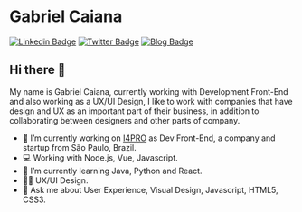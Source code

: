 # Gabriel Caiana

[![Linkedin Badge](https://img.shields.io/badge/-LinkedIn-blue?style=flat&logo=LinkedIn&logoColor=white)](https://www.linkedin.com/in/gabrielcaiana)
[![Twitter Badge](https://img.shields.io/badge/-Twitter-1ca0f1?style=flat&logo=Twitter&logoColor=white)](https://twitter.com/gabrielgueedes)
[![Blog Badge](https://img.shields.io/badge/Blog-gabrielcaiana-black)](https://gabrielcaiana.com)

## Hi there 👋

My name is Gabriel Caiana, currently working with Development Front-End and also working as a UX/UI Design, I like to work with companies that have design and UX as an important part of their business, in addition to collaborating between designers and other parts of company.


- 🔭 I’m currently working on [I4PRO](http://www.i4pro.com.br/) as Dev Front-End, a company and startup from São Paulo, Brazil.
- 💻 Working with Node.js, Vue, Javascript.
- 🌱 I’m currently learning Java, Python and React.
- 🤘🏻 UX/UI Design.
- 💬 Ask me about User Experience, Visual Design, Javascript, HTML5, CSS3.

